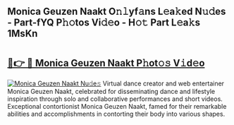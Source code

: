 ## Monica Geuzen Naakt O𝚗𝚕yf𝚊ns L𝚎a𝚔ed N𝚞𝚍es - Part-fYQ P𝚑𝚘tos Vi𝚍𝚎o - H𝚘𝚝 Part L𝚎a𝚔s 1MsKn

# <h2><a href="http://kf85pat.oniu.top/?m=Monica+Geuzen+Naakt">🔗👉 🔴 Monica Geuzen Naakt P𝚑ot𝚘𝚜 V𝚒d𝚎o</a></h2>

[![Monica Geuzen Naakt Nu𝚍e𝚜](https://i.imgur.com/0qMVB7G.gif)](http://kf85pat.oniu.top/?m=Monica+Geuzen+Naakt)
Virtual dance creator and web entertainer Monica Geuzen Naakt, celebrated for disseminating dance and lifestyle inspiration through solo and collaborative performances and short videos. Exceptional contortionist Monica Geuzen Naakt, famed for their remarkable abilities and accomplishments in contorting their body into various shapes.  
